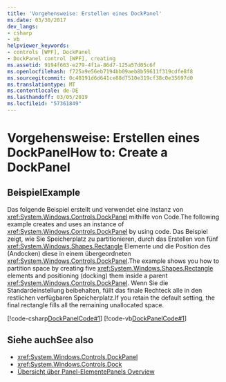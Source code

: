 ```yaml
---
title: 'Vorgehensweise: Erstellen eines DockPanel'
ms.date: 03/30/2017
dev_langs:
- csharp
- vb
helpviewer_keywords:
- controls [WPF], DockPanel
- DockPanel control [WPF], creating
ms.assetid: 9194f663-e279-4f1a-86d7-125a57d05c6f
ms.openlocfilehash: f725a9e56eb7194bb09aeb8b59611f319cdfe8f8
ms.sourcegitcommit: 0c48191d6d641ce88d7510e319cf38c0e35697d0
ms.translationtype: MT
ms.contentlocale: de-DE
ms.lasthandoff: 03/05/2019
ms.locfileid: "57361849"
---
```

# <a name="how-to-create-a-dockpanel"></a><span data-ttu-id="1907f-102">Vorgehensweise: Erstellen eines DockPanel</span><span class="sxs-lookup"><span data-stu-id="1907f-102">How to: Create a DockPanel</span></span>
## <a name="example"></a><span data-ttu-id="1907f-103">Beispiel</span><span class="sxs-lookup"><span data-stu-id="1907f-103">Example</span></span>  
 <span data-ttu-id="1907f-104">Das folgende Beispiel erstellt und verwendet eine Instanz von <xref:System.Windows.Controls.DockPanel> mithilfe von Code.</span><span class="sxs-lookup"><span data-stu-id="1907f-104">The following example creates and uses an instance of <xref:System.Windows.Controls.DockPanel> by using code.</span></span> <span data-ttu-id="1907f-105">Das Beispiel zeigt, wie Sie Speicherplatz zu partitionieren, durch das Erstellen von fünf <xref:System.Windows.Shapes.Rectangle> Elemente und die Position des (Andocken) diese in einem übergeordneten <xref:System.Windows.Controls.DockPanel>.</span><span class="sxs-lookup"><span data-stu-id="1907f-105">The example shows you how to partition space by creating five <xref:System.Windows.Shapes.Rectangle> elements and positioning (docking) them inside a parent <xref:System.Windows.Controls.DockPanel>.</span></span> <span data-ttu-id="1907f-106">Wenn Sie die Standardeinstellung beibehalten, füllt das finale Rechteck alle in den restlichen verfügbaren Speicherplatz.</span><span class="sxs-lookup"><span data-stu-id="1907f-106">If you retain the default setting, the final rectangle fills all the remaining unallocated space.</span></span>  
  
 [!code-csharp[DockPanelCode#1](~/samples/snippets/csharp/VS_Snippets_Wpf/DockPanelCode/CSharp/DockPanel_Code.cs#1)]
 [!code-vb[DockPanelCode#1](~/samples/snippets/visualbasic/VS_Snippets_Wpf/DockPanelCode/VisualBasic/dockpanel_vb.vb#1)]  
  
## <a name="see-also"></a><span data-ttu-id="1907f-107">Siehe auch</span><span class="sxs-lookup"><span data-stu-id="1907f-107">See also</span></span>
- <xref:System.Windows.Controls.DockPanel>
- <xref:System.Windows.Controls.Dock>
- [<span data-ttu-id="1907f-108">Übersicht über Panel-Elemente</span><span class="sxs-lookup"><span data-stu-id="1907f-108">Panels Overview</span></span>](panels-overview.md)
